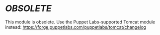 *OBSOLETE*
==========

This module is obsolete. Use the Puppet Labs-supported Tomcat module instead: https://forge.puppetlabs.com/puppetlabs/tomcat/changelog
